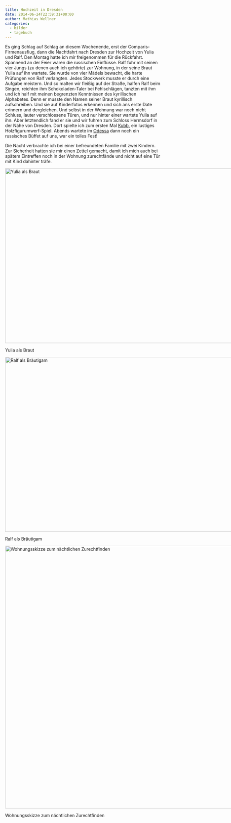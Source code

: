 ```yaml
---
title: Hochzeit in Dresden
date: 2014-06-24T22:59:31+00:00
author: Mathias Wellner
categories:
  - bilder
  - tagebuch
---
```

Es ging Schlag auf Schlag an diesem Wochenende, erst der Comparis-Firmenausflug, dann die Nachtfahrt nach Dresden zur Hochzeit von Yulia und Ralf. Den Montag hatte ich mir freigenommen für die Rückfahrt. Spannend an der Feier waren die russischen Einflüsse. Ralf fuhr mit seinen vier Jungs (zu denen auch ich gehörte) zur Wohnung, in der seine Braut Yulia auf ihn wartete. Sie wurde von vier Mädels bewacht, die harte Prüfungen von Ralf verlangten. Jedes Stockwerk musste er durch eine Aufgabe meistern. Und so malten wir fleißig auf der Straße, halfen Ralf beim Singen, reichten ihm Schokoladen-Taler bei Fehlschlägen, tanzten mit ihm und ich half mit meinen begrenzten Kenntnissen des kyrillischen Alphabetes. Denn er musste den Namen seiner Braut kyrillisch aufschreiben. Und sie auf Kinderfotos erkennen und sich ans erste Date erinnern und dergleichen. Und selbst in der Wohnung war noch nicht Schluss, lauter verschlossene Türen, und nur hinter einer wartete Yulia auf ihn. Aber letztendlich fand er sie und wir fuhren zum Schloss Hermsdorf in der Nähe von Dresden. Dort spielte ich zum ersten Mal <a href="http://de.wikipedia.org/wiki/Kubb" target="_blank">Kubb</a>, ein lustiges Holzfigurumwerf-Spiel. Abends wartete im <a href="http://www.odessa-restaurant.de/" target="_blank">Odessa</a> dann noch ein russisches Büffet auf uns, war ein tolles Fest!

Die Nacht verbrachte ich bei einer befreundeten Familie mit zwei Kindern. Zur Sicherheit hatten sie mir einen Zettel gemacht, damit ich mich auch bei spätem Eintreffen noch in der Wohnung zurechtfände und nicht auf eine Tür mit Kind dahinter träfe. 

<div id="attachment_4569" style="width: 860px" class="wp-caption alignright">
  <a href="/wp-uploads/2014/06/MW_20140622_6276.jpg"><img src="/wp-uploads/2014/06/MW_20140622_6276-1024x683.jpg" alt="Yulia als Braut" width="850" height="566" class="size-large wp-image-4569" srcset="http://www.mwellner.de/wp-uploads/2014/06/MW_20140622_6276-1024x683.jpg 1024w, http://www.mwellner.de/wp-uploads/2014/06/MW_20140622_6276-300x200.jpg 300w, http://www.mwellner.de/wp-uploads/2014/06/MW_20140622_6276-224x150.jpg 224w, http://www.mwellner.de/wp-uploads/2014/06/MW_20140622_6276-150x100.jpg 150w" sizes="(max-width: 850px) 100vw, 850px" /></a>
  
  <p class="wp-caption-text">
    Yulia als Braut
  </p>
</div>

<div id="attachment_4570" style="width: 860px" class="wp-caption alignright">
  <a href="/wp-uploads/2014/06/MW_20140622_6272.jpg"><img src="/wp-uploads/2014/06/MW_20140622_6272-1024x683.jpg" alt="Ralf als Bräutigam" width="850" height="566" class="size-large wp-image-4570" srcset="http://www.mwellner.de/wp-uploads/2014/06/MW_20140622_6272-1024x683.jpg 1024w, http://www.mwellner.de/wp-uploads/2014/06/MW_20140622_6272-300x200.jpg 300w, http://www.mwellner.de/wp-uploads/2014/06/MW_20140622_6272-224x150.jpg 224w, http://www.mwellner.de/wp-uploads/2014/06/MW_20140622_6272-150x100.jpg 150w" sizes="(max-width: 850px) 100vw, 850px" /></a>
  
  <p class="wp-caption-text">
    Ralf als Bräutigam
  </p>
</div>

<div id="attachment_4565" style="width: 860px" class="wp-caption alignright">
  <a href="/wp-uploads/2014/06/uebernachtung.png"><img src="/wp-uploads/2014/06/uebernachtung-1024x1024.png" alt="Wohnungsskizze zum nächtlichen Zurechtfinden" width="850" height="850" class="size-large wp-image-4565" srcset="http://www.mwellner.de/wp-uploads/2014/06/uebernachtung-1024x1024.png 1024w, http://www.mwellner.de/wp-uploads/2014/06/uebernachtung-150x150.png 150w, http://www.mwellner.de/wp-uploads/2014/06/uebernachtung-300x300.png 300w, http://www.mwellner.de/wp-uploads/2014/06/uebernachtung-149x150.png 149w, http://www.mwellner.de/wp-uploads/2014/06/uebernachtung.png 1031w" sizes="(max-width: 850px) 100vw, 850px" /></a>
  
  <p class="wp-caption-text">
    Wohnungsskizze zum nächtlichen Zurechtfinden
  </p>
</div>